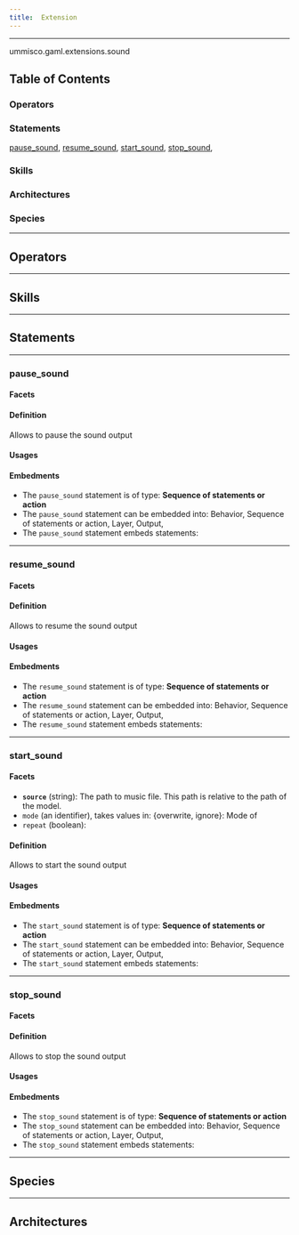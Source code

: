```yaml
---
title:  Extension
---
```



----

 ummisco.gaml.extensions.sound

## Table of Contents

### Operators


### Statements
[pause_sound](#pause_sound), [resume_sound](#resume_sound), [start_sound](#start_sound), [stop_sound](#stop_sound), 

### Skills


### Architectures



### Species



----

## Operators
	

----

## Skills
	

----

## Statements
	

----




### pause_sound 
#### Facets 
 
 	
#### Definition

Allows to pause the sound output

#### Usages


#### Embedments

* The `pause_sound` statement is of type: **Sequence of statements or action**
* The `pause_sound` statement can be embedded into: Behavior, Sequence of statements or action, Layer, Output, 
* The `pause_sound` statement embeds statements: 

----




### resume_sound 
#### Facets 
 
 	
#### Definition

Allows to resume the sound output

#### Usages


#### Embedments

* The `resume_sound` statement is of type: **Sequence of statements or action**
* The `resume_sound` statement can be embedded into: Behavior, Sequence of statements or action, Layer, Output, 
* The `resume_sound` statement embeds statements: 

----




### start_sound 
#### Facets 
  
* **`source`** (string): The path to music file. This path is relative to the path of the model.
* `mode` (an identifier), takes values in: &#123;overwrite, ignore}: Mode of 
* `repeat` (boolean):  
 	
#### Definition

Allows to start the sound output

#### Usages


#### Embedments

* The `start_sound` statement is of type: **Sequence of statements or action**
* The `start_sound` statement can be embedded into: Behavior, Sequence of statements or action, Layer, Output, 
* The `start_sound` statement embeds statements: 

----




### stop_sound 
#### Facets 
 
 	
#### Definition

Allows to stop the sound output

#### Usages


#### Embedments

* The `stop_sound` statement is of type: **Sequence of statements or action**
* The `stop_sound` statement can be embedded into: Behavior, Sequence of statements or action, Layer, Output, 
* The `stop_sound` statement embeds statements: 	
	
----

## Species
	
	
----

## Architectures 
	
